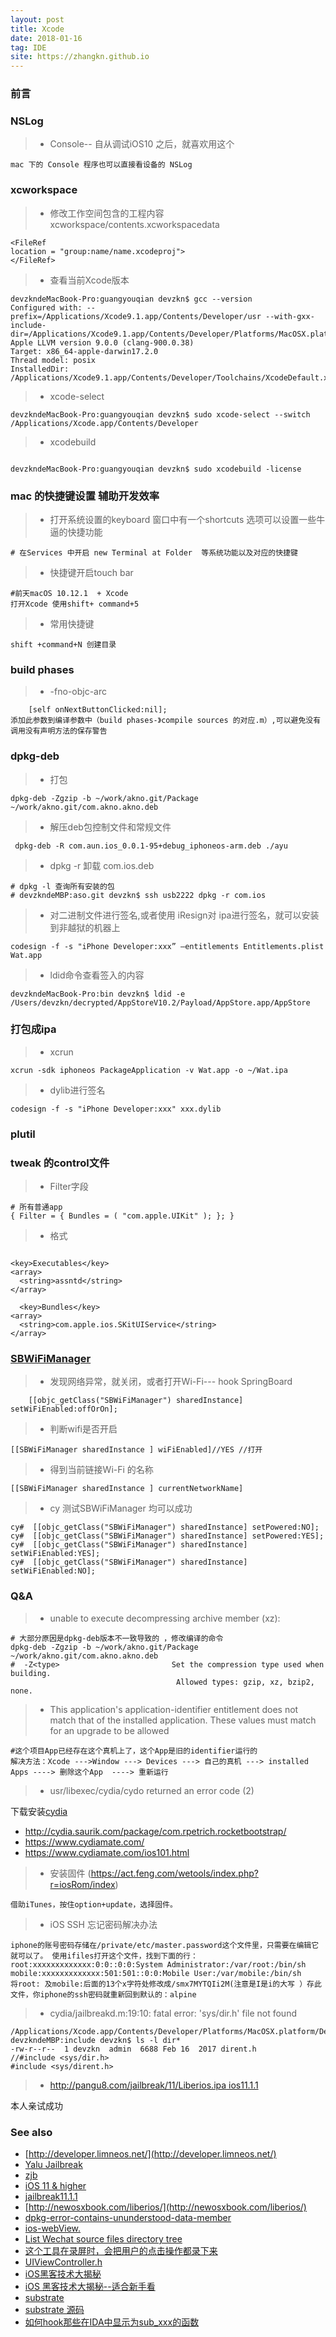 ```yaml
---
layout: post
title: Xcode
date: 2018-01-16
tag: IDE
site: https://zhangkn.github.io
---
```


### 前言

### NSLog

>*  Console-- 自从调试iOS10 之后，就喜欢用这个
```
mac 下的 Console 程序也可以直接看设备的 NSLog
```


### xcworkspace
>* 修改工作空间包含的工程内容 xcworkspace/contents.xcworkspacedata

```
<FileRef
location = "group:name/name.xcodeproj">
</FileRef>
```

>* 查看当前Xcode版本

```
devzkndeMacBook-Pro:guangyouqian devzkn$ gcc --version
Configured with: --prefix=/Applications/Xcode9.1.app/Contents/Developer/usr --with-gxx-include-dir=/Applications/Xcode9.1.app/Contents/Developer/Platforms/MacOSX.platform/Developer/SDKs/MacOSX10.13.sdk/usr/include/c++/4.2.1
Apple LLVM version 9.0.0 (clang-900.0.38)
Target: x86_64-apple-darwin17.2.0
Thread model: posix
InstalledDir: /Applications/Xcode9.1.app/Contents/Developer/Toolchains/XcodeDefault.xctoolchain/usr/bin
```
>* xcode-select

```
devzkndeMacBook-Pro:guangyouqian devzkn$ sudo xcode-select --switch /Applications/Xcode.app/Contents/Developer
```
>* xcodebuild

```

devzkndeMacBook-Pro:guangyouqian devzkn$ sudo xcodebuild -license
```

###  mac 的快捷键设置 辅助开发效率

>* 打开系统设置的keyboard 窗口中有一个shortcuts 选项可以设置一些牛逼的快捷功能
```
# 在Services 中开启 new Terminal at Folder  等系统功能以及对应的快捷键
```
>* 快捷键开启touch bar
```
#前天macOS 10.12.1  + Xcode
打开Xcode 使用shift+ command+5
```

>* 常用快捷键
```
shift +command+N 创建目录
```



### build phases

>* -fno-objc-arc

```
    [self onNextButtonClicked:nil];
添加此参数到编译参数中（build phases-》compile sources 的对应.m）,可以避免没有调用没有声明方法的保存警告
```


### dpkg-deb

>* 打包
```
dpkg-deb -Zgzip -b ~/work/akno.git/Package ~/work/akno.git/com.akno.akno.deb
```
>* 解压deb包控制文件和常规文件
```
 dpkg-deb -R com.aun.ios_0.0.1-95+debug_iphoneos-arm.deb ./ayu
```

>*  dpkg -r 卸载 com.ios.deb
```
# dpkg -l 查询所有安装的包
# devzkndeMBP:aso.git devzkn$ ssh usb2222 dpkg -r com.ios
```

>* 对二进制文件进行签名,或者使用 iResign对 ipa进行签名，就可以安装到非越狱的机器上
```
codesign -f -s "iPhone Developer:xxx” —entitlements Entitlements.plist Wat.app
```
>* ldid命令查看签入的内容
```
devzkndeMacBook-Pro:bin devzkn$ ldid -e /Users/devzkn/decrypted/AppStoreV10.2/Payload/AppStore.app/AppStore 
```

### 打包成ipa

>* xcrun
```
xcrun -sdk iphoneos PackageApplication -v Wat.app -o ~/Wat.ipa
```
>* dylib进行签名
```
codesign -f -s "iPhone Developer:xxx" xxx.dylib
```

### plutil


### tweak 的control文件

>* Filter字段

```
# 所有普通app 
{ Filter = { Bundles = ( "com.apple.UIKit" ); }; }

```
>*  格式

```

<key>Executables</key>
<array>
  <string>assntd</string>
</array>

  <key>Bundles</key>
<array>
  <string>com.apple.ios.SKitUIService</string>
</array>

```



### [SBWiFiManager](http://developer.limneos.net/?ios=10.2&framework=SpringBoard&header=SBWiFiManager.h)

>* 发现网络异常，就关闭，或者打开Wi-Fi--- hook  SpringBoard
```
    [[objc_getClass("SBWiFiManager") sharedInstance] setWiFiEnabled:offOrOn];
```
>* 判断wifi是否开启
```
[[SBWiFiManager sharedInstance ] wiFiEnabled]//YES //打开
```
>* 得到当前链接Wi-Fi 的名称
```
[[SBWiFiManager sharedInstance ] currentNetworkName]
```

>* cy 测试SBWiFiManager 均可以成功
```
cy#  [[objc_getClass("SBWiFiManager") sharedInstance] setPowered:NO];
cy#  [[objc_getClass("SBWiFiManager") sharedInstance] setPowered:YES];
cy#  [[objc_getClass("SBWiFiManager") sharedInstance] setWiFiEnabled:YES];
cy#  [[objc_getClass("SBWiFiManager") sharedInstance] setWiFiEnabled:NO];
```

### Q&A 

>*  unable to execute decompressing archive member (xz):
```
# 大部分原因是dpkg-deb版本不一致导致的 ，修改编译的命令
dpkg-deb -Zgzip -b ~/work/akno.git/Package ~/work/akno.git/com.akno.akno.deb
#  -Z<type>                         Set the compression type used when building.
                                     Allowed types: gzip, xz, bzip2, none.
```

>* This application's application-identifier entitlement does not match that of the installed application. These values must match for an upgrade to be allowed

```
#这个项目App已经存在这个真机上了，这个App是旧的identifier运行的
解决方法：Xcode --->Window ---> Devices ---> 自己的真机 ---> installed Apps ----> 删除这个App  ----> 重新运行
```

>* usr/libexec/cydia/cydo returned an error code (2)

下载安装[cydia](https://www.cydiaios7.com/cydia-ios-10.html)
- http://cydia.saurik.com/package/com.rpetrich.rocketbootstrap/
- https://www.cydiamate.com/
- https://www.cydiamate.com/ios101.html


>* 安装固件 (https://act.feng.com/wetools/index.php?r=iosRom/index)
```
借助iTunes，按住option+update，选择固件。
```

>* iOS SSH 忘记密码解决办法
```
iphone的账号密码存储在/private/etc/master.password这个文件里，只需要在编辑它就可以了。 使用ifiles打开这个文件，找到下面的行： root:xxxxxxxxxxxxx:0:0::0:0:System Administrator:/var/root:/bin/sh mobile:xxxxxxxxxxxxx:501:501::0:0:Mobile User:/var/mobile:/bin/sh
将root: 及mobile:后面的13个x字符处修改成/smx7MYTQIi2M(注意是I是i的大写 ）存此文件，你iphone的ssh密码就重新回到默认的：alpine
```

>* cydia/jailbreakd.m:19:10: fatal error: 'sys/dir.h' file not found
```
/Applications/Xcode.app/Contents/Developer/Platforms/MacOSX.platform/Developer/SDKs/MacOSX10.12.sdk/usr/include
devzkndeMBP:include devzkn$ ls -l dir*
-rw-r--r--  1 devzkn  admin  6688 Feb 16  2017 dirent.h
//#include <sys/dir.h>
#include <sys/dirent.h>
```

>* [http://pangu8.com/jailbreak/11/Liberios.ipa ios11.1.1](http://pangu8.com/jailbreak/11/Liberios.ipa)

本人亲试成功

### See also 
- [http://developer.limneos.net/](http://developer.limneos.net/)
- [Yalu Jailbreak](https://yalujailbreak.org/ios-11-1-1-jailbreak/)
- [zjb](http://pangu8.com/apps/install/zjb/process/)
- [iOS 11 & higher](http://pangu8.com/cydia/)
- [jailbreak11.1.1](http://pangu8.com/jailbreak/11.1/#velonzy)
- [http://newosxbook.com/liberios/](http://newosxbook.com/liberios/)
- [dpkg-error-contains-ununderstood-data-member](https://stackoverflow.com/questions/21013325/dpkg-error-contains-ununderstood-data-member)
- [ios-webView.](http://liuyanwei.jumppo.com/2015/10/17/ios-webView.html)
- [List Wechat source files directory tree](http://everettjf.com/2016/11/23/little-game-list-wechat-directory-tree/)
- [这个工具在录屏时，会把用户的点击操作都录下来](https://rpetri.ch/cydia/displayrecorder/)
- [UIViewController.h](https://github.com/nst/iOS-Runtime-Headers/blob/a8f9f7eb4882c9dfc87166d876c547b75a24c5bb/Frameworks/UIKit.framework/UIViewController.h#L365)
- [iOS黑客技术大揭秘](https://www.52nixiang.com/t/ios/186)
- [iOS 黑客技术大揭秘--适合新手看](https://dev.qq.com/topic/5791da152168f2690e72daa4)
- [substrate](git://git.saurik.com/substrate.git)
- [substrate 源码](https://github.com/zhangkn/substrate)
- [如何hook那些在IDA中显示为sub_xxx的函数](http://www.iosre.com/t/hook-ida-sub-xxx/720)

